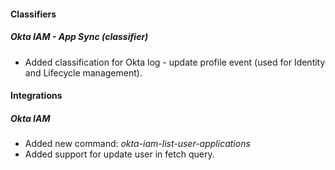 
#### Classifiers
##### Okta IAM - App Sync (classifier)
- Added classification for Okta log - update profile event (used for Identity and Lifecycle management).

#### Integrations
##### Okta IAM
- Added new command: *okta-iam-list-user-applications*
- Added support for update user in fetch query.
